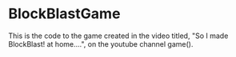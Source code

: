 # BlockBlastGame
This is the code to the game created in the video titled, "So I made BlockBlast! at home....", on the youtube channel game().
